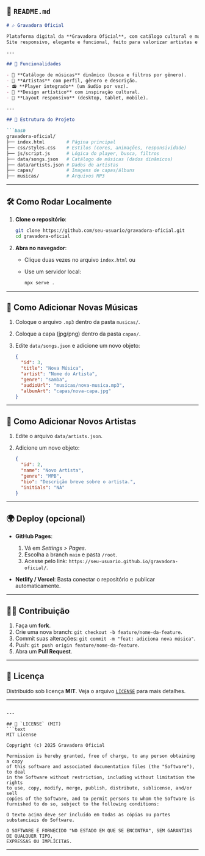 ## 📄 `README.md`

````markdown
# 🎶 Gravadora Oficial

Plataforma digital da **Gravadora Oficial**, com catálogo cultural e musical focado em **MPB, Samba, Bossa Nova e Música Popular Brasileira**.  
Site responsivo, elegante e funcional, feito para valorizar artistas e conectar público.

---

## 🚀 Funcionalidades

- 🎼 **Catálogo de músicas** dinâmico (busca e filtros por gênero).  
- 🎤 **Artistas** com perfil, gênero e descrição.  
- 📻 **Player integrado** (um áudio por vez).  
- 🎨 **Design artístico** com inspiração cultural.  
- 📱 **Layout responsivo** (desktop, tablet, mobile).  

---

## 📂 Estrutura do Projeto

```bash
gravadora-oficial/
├── index.html        # Página principal
├── css/styles.css    # Estilos (cores, animações, responsividade)
├── js/script.js      # Lógica do player, busca, filtros
├── data/songs.json   # Catálogo de músicas (dados dinâmicos)
├── data/artists.json # Dados de artistas
├── capas/            # Imagens de capas/álbuns
├── musicas/          # Arquivos MP3
````

---

## 🛠️ Como Rodar Localmente

1. **Clone o repositório**:

   ```bash
   git clone https://github.com/seu-usuario/gravadora-oficial.git
   cd gravadora-oficial
   ```

2. **Abra no navegador**:

   * Clique duas vezes no arquivo `index.html`
     ou
   * Use um servidor local:

     ```bash
     npx serve .
     ```

---

## 📌 Como Adicionar Novas Músicas

1. Coloque o arquivo `.mp3` dentro da pasta `musicas/`.
2. Coloque a capa (jpg/png) dentro da pasta `capas/`.
3. Edite `data/songs.json` e adicione um novo objeto:

   ```json
   {
     "id": 3,
     "title": "Nova Música",
     "artist": "Nome do Artista",
     "genre": "samba",
     "audioUrl": "musicas/nova-musica.mp3",
     "albumArt": "capas/nova-capa.jpg"
   }
   ```

---

## 📌 Como Adicionar Novos Artistas

1. Edite o arquivo `data/artists.json`.
2. Adicione um novo objeto:

   ```json
   {
     "id": 2,
     "name": "Novo Artista",
     "genre": "MPB",
     "bio": "Descrição breve sobre o artista.",
     "initials": "NA"
   }
   ```

---

## 🌍 Deploy (opcional)

* **GitHub Pages**:

  1. Vá em *Settings > Pages*.
  2. Escolha a branch `main` e pasta `/root`.
  3. Acesse pelo link: `https://seu-usuario.github.io/gravadora-oficial/`.

* **Netlify / Vercel**:
  Basta conectar o repositório e publicar automaticamente.

---

## 👨‍💻 Contribuição

1. Faça um **fork**.
2. Crie uma nova branch: `git checkout -b feature/nome-da-feature`.
3. Commit suas alterações: `git commit -m "feat: adiciona nova música"`.
4. Push: `git push origin feature/nome-da-feature`.
5. Abra um **Pull Request**.

---

## 📜 Licença

Distribuído sob licença **MIT**.
Veja o arquivo [`LICENSE`](LICENSE) para mais detalhes.

---

````

---

## 📄 `LICENSE` (MIT)
```text
MIT License

Copyright (c) 2025 Gravadora Oficial

Permission is hereby granted, free of charge, to any person obtaining a copy
of this software and associated documentation files (the "Software"), to deal
in the Software without restriction, including without limitation the rights
to use, copy, modify, merge, publish, distribute, sublicense, and/or sell
copies of the Software, and to permit persons to whom the Software is
furnished to do so, subject to the following conditions:

O texto acima deve ser incluído em todas as cópias ou partes substanciais do Software.

O SOFTWARE É FORNECIDO "NO ESTADO EM QUE SE ENCONTRA", SEM GARANTIAS DE QUALQUER TIPO,
EXPRESSAS OU IMPLÍCITAS.
````

---
